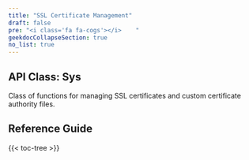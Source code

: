 ```yaml
---
title: "SSL Certificate Management"
draft: false
pre: "<i class='fa fa-cogs'></i>	"
geekdocCollapseSection: true
no_list: true
---
```


## API Class: Sys
Class of functions for managing SSL certificates and custom certificate authority files.

## Reference Guide

{{< toc-tree >}}
